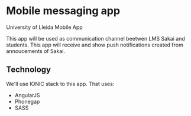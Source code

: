 # Mobile messaging app
University of Lleida Mobile App

This app will be used as communication channel beetwen LMS Sakai and students. This app will receive and show push notifications created from annoucements of Sakai.

## Technology

We'll use IONIC stack to this app. That uses:
* AngularJS
* Phonegap
* SASS
